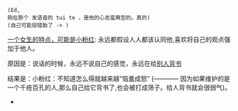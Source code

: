 
```
(Ed,
刚在那个 发语音的 tui te ，是他的心态蛮典型的。真的)
(自己可能投错胎了 -> )
```

[一个女生的特点，可能是小粉红](https://github.com/7900ms/000nottheater_deserted_systemlibrary/blob/master/supplementary/term-Finder.md): 永远都假设人人都该认同他,喜欢将自己的观点强加于他人。

原因是：说话的时候，永远不说自己的感觉，永远在给[别人背书](https://github.com/7900ms/000nottheater_deserted_systemsoftware/tree/master/local-lightshelf)

结果是：小粉红：不知道怎么得就越来越“恼羞成怒” (———— 因为如果维护的是一个千疮百孔的人,那么自己给它背书了,也会被打成筛子。给人背书就会很弱气)。

-
